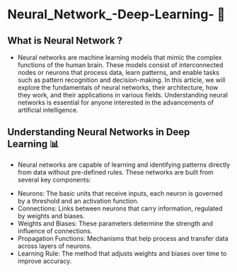 # Neural_Network_-Deep-Learning- 🧠
## What is Neural Network ?
* Neural networks are machine learning models that mimic the complex functions of the human brain. These models consist of interconnected nodes or neurons that process data, learn patterns, and enable tasks such as pattern recognition and decision-making.
In this article, we will explore the fundamentals of neural networks, their architecture, how they work, and their applications in various fields. Understanding neural networks is essential for anyone interested in the advancements of artificial intelligence.

## Understanding Neural Networks in Deep Learning 📊
* Neural networks are capable of learning and identifying patterns directly from data without pre-defined rules. These networks are built from several key components:
- Neurons: The basic units that receive inputs, each neuron is governed by a threshold and an activation function.
- Connections: Links between neurons that carry information, regulated by weights and biases.
- Weights and Biases: These parameters determine the strength and influence of connections.
- Propagation Functions: Mechanisms that help process and transfer data across layers of neurons.
- Learning Rule: The method that adjusts weights and biases over time to improve accuracy.
